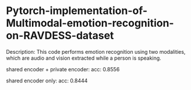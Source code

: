 # Pytorch-implementation-of-Multimodal-emotion-recognition-on-RAVDESS-dataset

Description: This code performs emotion recognition using two modalities, which are audio and vision extracted while a person is speaking.

shared encoder + private encoder:
acc: 0.8556

shared encoder only:
acc: 0.8444
